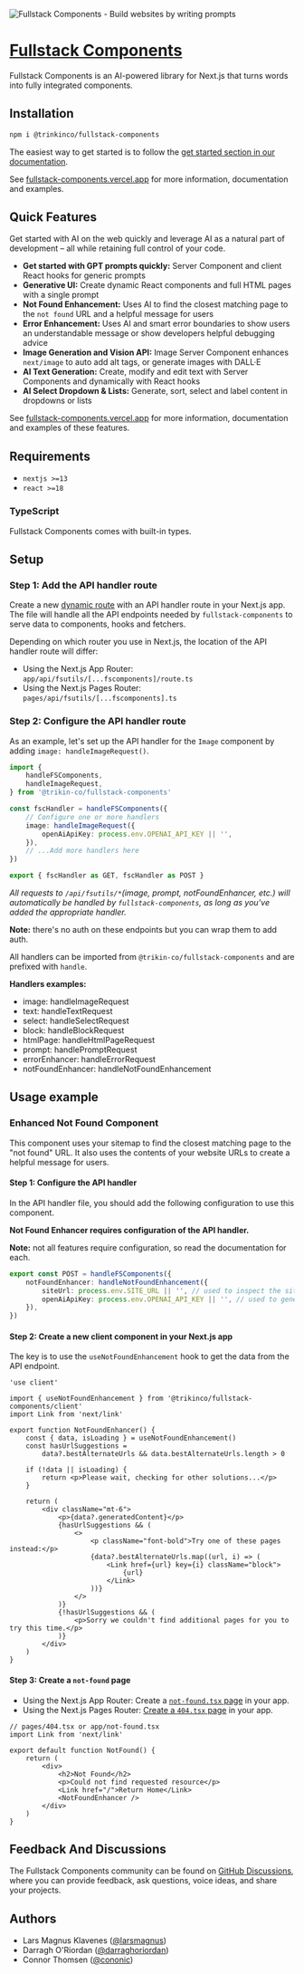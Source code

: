 ![Fullstack Components - Build websites by writing prompts](https://github.com/trikinco/fullstack-components/raw/main/libs/playground/public/images/repo-header-dark.png)

# [Fullstack Components](https://fullstack-components.vercel.app)

Fullstack Components is an AI-powered library for Next.js that turns words into fully integrated components.

## Installation

```sh
npm i @trinkinco/fullstack-components
```

The easiest way to get started is to follow the [get started section in our documentation](https://fullstack-components.vercel.app/docs/get-started).

See [fullstack-components.vercel.app](https://fullstack-components.vercel.app) for more information, documentation and examples.

## Quick Features

Get started with AI on the web quickly and leverage AI as a natural part of development – all while retaining full control of your code.

- **Get started with GPT prompts quickly:** Server Component and client React hooks for generic prompts
- **Generative UI:** Create dynamic React components and full HTML pages with a single prompt
- **Not Found Enhancement:** Uses AI to find the closest matching page to the `not found` URL and a helpful message for users
- **Error Enhancement:** Uses AI and smart error boundaries to show users an understandable message or show developers helpful debugging advice
- **Image Generation and Vision API:** Image Server Component enhances `next/image` to auto add alt tags, or generate images with DALL·E
- **AI Text Generation:** Create, modify and edit text with Server Components and dynamically with React hooks
- **AI Select Dropdown & Lists:** Generate, sort, select and label content in dropdowns or lists

See [fullstack-components.vercel.app](https://fullstack-components.vercel.app) for more information, documentation and examples of these features.

## Requirements

- `nextjs >=13`
- `react >=18`

### TypeScript

Fullstack Components comes with built-in types.

## Setup

### Step 1: Add the API handler route

Create a new [dynamic route](https://nextjs.org/docs/app/building-your-application/routing/dynamic-routes) with an API handler route in your Next.js app. The file will handle all the API endpoints needed by `fullstack-components` to serve data to components, hooks and fetchers.

Depending on which router you use in Next.js, the location of the API handler route will differ:

- Using the Next.js App Router: `app/api/fsutils/[...fscomponents]/route.ts`
- Using the Next.js Pages Router: `pages/api/fsutils/[...fscomponents].ts`

### Step 2: Configure the API handler route

As an example, let's set up the API handler for the `Image` component by adding `image: handleImageRequest()`.

```ts title="app/api/fsutils/[...fscomponents]/route.ts"
import {
	handleFSComponents,
	handleImageRequest,
} from '@trikin-co/fullstack-components'

const fscHandler = handleFSComponents({
	// Configure one or more handlers
	image: handleImageRequest({
		openAiApiKey: process.env.OPENAI_API_KEY || '',
	}),
	// ...Add more handlers here
})

export { fscHandler as GET, fscHandler as POST }
```

_All requests to `/api/fsutils/*`(image, prompt, notFoundEnhancer, etc.) will automatically be handled by `fullstack-components`, as long as you've added the appropriate handler._

**Note:** there's no auth on these endpoints but you can wrap them to add auth.

All handlers can be imported from `@trikin-co/fullstack-components` and are prefixed with `handle`.

**Handlers examples:**

- image: handleImageRequest
- text: handleTextRequest
- select: handleSelectRequest
- block: handleBlockRequest
- htmlPage: handleHtmlPageRequest
- prompt: handlePromptRequest
- errorEnhancer: handleErrorRequest
- notFoundEnhancer: handleNotFoundEnhancement

## Usage example

### Enhanced Not Found Component

This component uses your sitemap to find the closest matching page to the "not found" URL. It also uses the contents of your website URLs to create a helpful message for users.

#### Step 1: Configure the API handler

In the API handler file, you should add the following configuration to use this component.

**Not Found Enhancer requires configuration of the API handler.**

**Note:** not all features require configuration, so read the documentation for each.

```ts
export const POST = handleFSComponents({
	notFoundEnhancer: handleNotFoundEnhancement({
		siteUrl: process.env.SITE_URL || '', // used to inspect the sitemap
		openAiApiKey: process.env.OPENAI_API_KEY || '', // used to generate the contents
	}),
})
```

#### Step 2: Create a new client component in your Next.js app

The key is to use the `useNotFoundEnhancement` hook to get the data from the API endpoint.

```tsx title="components/NotFoundEnhancer.tsx"
'use client'

import { useNotFoundEnhancement } from '@trikinco/fullstack-components/client'
import Link from 'next/link'

export function NotFoundEnhancer() {
	const { data, isLoading } = useNotFoundEnhancement()
	const hasUrlSuggestions =
		data?.bestAlternateUrls && data.bestAlternateUrls.length > 0

	if (!data || isLoading) {
		return <p>Please wait, checking for other solutions...</p>
	}

	return (
		<div className="mt-6">
			<p>{data?.generatedContent}</p>
			{hasUrlSuggestions && (
				<>
					<p className="font-bold">Try one of these pages instead:</p>
					{data?.bestAlternateUrls.map((url, i) => (
						<Link href={url} key={i} className="block">
							{url}
						</Link>
					))}
				</>
			)}
			{!hasUrlSuggestions && (
				<p>Sorry we couldn't find additional pages for you to try this time.</p>
			)}
		</div>
	)
}
```

#### Step 3: Create a `not-found` page

- Using the Next.js App Router: Create a [`not-found.tsx` page](https://nextjs.org/docs/app/api-reference/file-conventions/not-found) in your app.
- Using the Next.js Pages Router: [Create a `404.tsx` page](https://nextjs.org/docs/pages/building-your-application/routing/custom-error#404-page) in your app.

```tsx
// pages/404.tsx or app/not-found.tsx
import Link from 'next/link'

export default function NotFound() {
	return (
		<div>
			<h2>Not Found</h2>
			<p>Could not find requested resource</p>
			<Link href="/">Return Home</Link>
			<NotFoundEnhancer />
		</div>
	)
}
```

## Feedback And Discussions

The Fullstack Components community can be found on [GitHub Discussions](https://github.com/trikinco/fullstack-components/discussions), where you can provide feedback, ask questions, voice ideas, and share your projects.

## Authors

- Lars Magnus Klavenes ([@larsmagnus](https://github.com/larsmagnus))
- Darragh O'Riordan ([@darraghoriordan](https://github.com/darraghoriordan))
- Connor Thomsen ([@cononic](https://github.com/CONONIC))
